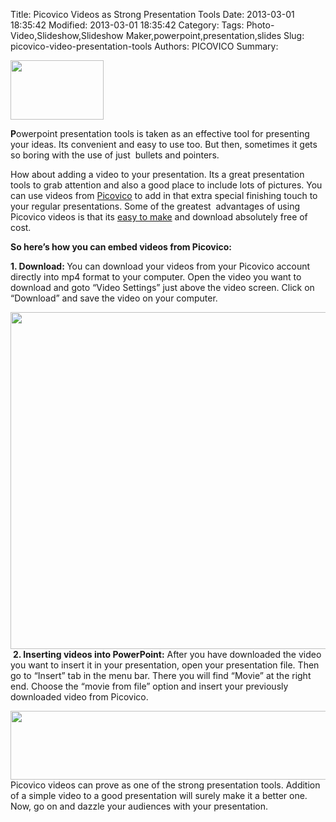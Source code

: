 Title: Picovico Videos as Strong Presentation Tools
Date: 2013-03-01 18:35:42
Modified: 2013-03-01 18:35:42
Category: 
Tags: Photo-Video,Slideshow,Slideshow Maker,powerpoint,presentation,slides
Slug: picovico-video-presentation-tools
Authors: PICOVICO
Summary: 

<a href="http://www.picovico.com/blog/wp-content/uploads/2013/03/powerpoint_video.png"><img class="wp-image-379 alignleft" title="powerpoint_video" src="http://www.picovico.com/blog/wp-content/uploads/2013/03/powerpoint_video.png" alt="" width="149" height="95" /></a>

<strong>P</strong>owerpoint presentation tools is taken as an effective tool for presenting your ideas. Its convenient and easy to use too. But then, sometimes it gets so boring with the use of just  bullets and pointers.

How about adding a video to your presentation. Its a great presentation tools to grab attention and also a good place to include lots of pictures. You can use videos from <a title="Picovico" href="http://www.picovico.com" target="_blank">Picovico</a> to add in that extra special finishing touch to your regular presentations. Some of the greatest  advantages of using Picovico videos is that its <a href="http://www.picovico.com/blog/how-to-make-a-video.html" target="_blank">easy to make</a> and download absolutely free of cost.

<strong>So here’s how you can embed videos from Picovico:</strong>

<strong></strong><strong>1. Download:
</strong>You can download your videos from your Picovico account directly into mp4 format to your computer. Open the video you want to download and goto “Video Settings” just above the video screen. Click on “Download” and save the video on your computer.

<a href="http://www.picovico.com/blog/wp-content/uploads/2013/03/picovico_download.png"><img class="aligncenter size-full wp-image-373" title="picovico_download" src="http://www.picovico.com/blog/wp-content/uploads/2013/03/picovico_download.png" alt="" width="851" height="539" /></a> <strong>2. Inserting videos into PowerPoint:</strong>
After you have downloaded the video you want to insert it in your presentation, open your presentation file. Then go to “Insert” tab in the menu bar. There you will find “Movie” at the right end. Choose the “movie from file” option and insert your previously downloaded video from Picovico.

<img class="aligncenter" src="https://lh6.googleusercontent.com/7bml2nb8_w4vxIKbMmgmn62ESepuASdtHUgKo7IO3_vyjVnaSbgmUUZSnwNOPq9uYM4Oztjo_Bq2Hikf3Z5v12sxqIaVYs7gjmuATHm-jh3bJpeZqBv4jmfVeToj9B2c2Q" alt="" width="624px;" height="110px;" />
Picovico videos can prove as one of the strong presentation tools. Addition of a simple video to a good presentation will surely make it a better one. Now, go on and dazzle your audiences with your presentation.